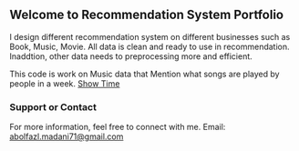 ## Welcome to Recommendation System Portfolio

I design different recommendation system on different businesses such as Book, Music, Movie. All data is clean and ready to use in recommendation. Inaddtion, other data needs to preprocessing more and efficient.  

This code is work on Music data that Mention what songs are played by people in a week. [Show Time](https://abmadani.github.io/recommendation/music.html)



### Support or Contact

For more information, feel free to connect with me. Email: abolfazl.madani71@gmail.com
